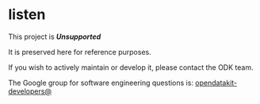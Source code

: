 # listen

This project is __*Unsupported*__

It is preserved here for reference purposes.

If you wish to actively maintain or develop it, please contact the ODK team.

The Google group for software engineering questions is: [opendatakit-developers@](https://groups.google.com/forum/#!forum/opendatakit-developers)

